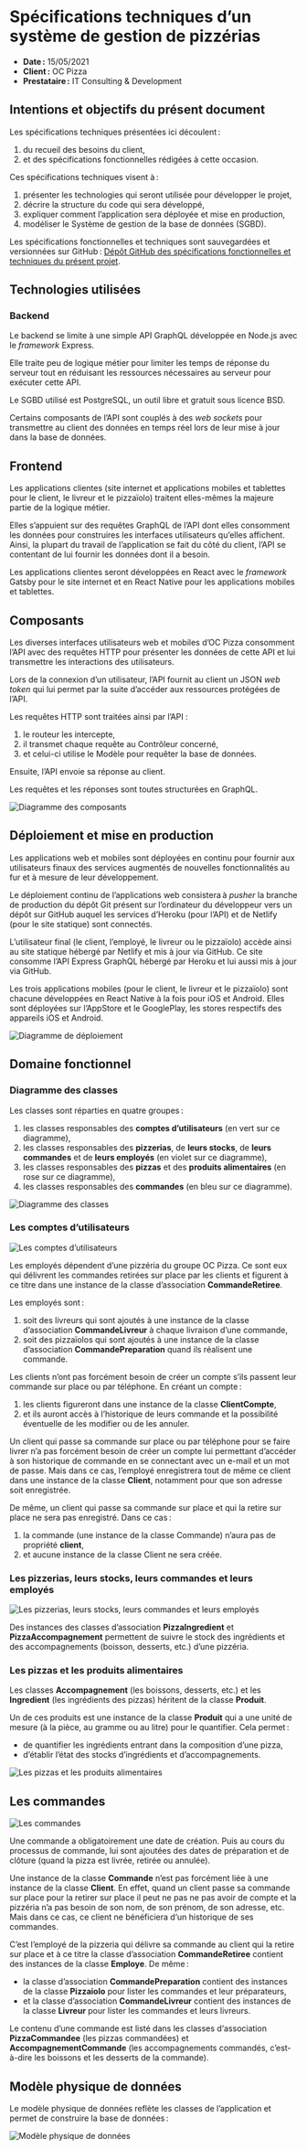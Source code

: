 # Spécifications techniques d’un système de gestion de pizzérias

- **Date :** 15/05/2021
- **Client :** OC Pizza
- **Prestataire :** IT Consulting & Development

## Intentions et objectifs du présent document

Les spécifications techniques présentées ici découlent :

1. du recueil des besoins du client,
1. et des spécifications fonctionnelles rédigées à cette occasion.

Ces spécifications techniques visent à :

1. présenter les technologies qui seront utilisée pour développer le projet,
1. décrire la structure du code qui sera développé,
1. expliquer comment l’application sera déployée et mise en production,
1. modéliser le Système de gestion de la base de données (SGBD).

Les spécifications fonctionnelles et techniques sont sauvegardées et versionnées sur GitHub : [Dépôt GitHub des spécifications fonctionnelles et techniques du présent projet](https://github.com/centvingt/OCPizzaRedaction).

## Technologies utilisées

### Backend

Le backend se limite à une simple API GraphQL développée en Node.js avec le _framework_ Express.

Elle traite peu de logique métier pour limiter les temps de réponse du serveur tout en réduisant les ressources nécessaires au serveur pour exécuter cette API.

Le SGBD utilisé est PostgreSQL, un outil libre et gratuit sous licence BSD.

Certains composants de l’API sont couplés à des _web sockets_ pour transmettre au client des données en temps réel lors de leur mise à jour dans la base de données.

## Frontend

Les applications clientes (site internet et applications mobiles et tablettes pour le client, le livreur et le pizzaïolo) traitent elles-mêmes la majeure partie de la logique métier.

Elles s’appuient sur des requêtes GraphQL de l’API dont elles consomment les données pour construires les interfaces utilisateurs qu’elles affichent. Ainsi, la plupart du travail de l’application se fait du côté du client, l’API se contentant de lui fournir les données dont il a besoin.

Les applications clientes seront développées en React avec le _framework_ Gatsby pour le site internet et en React Native pour les applications mobiles et tablettes.

## Composants

Les diverses interfaces utilisateurs web et mobiles d’OC Pizza consomment l’API avec des requêtes HTTP pour présenter les données de cette API et lui transmettre les interactions des utilisateurs.

Lors de la connexion d’un utilisateur, l’API fournit au client un JSON _web token_ qui lui permet par la suite d’accéder aux ressources protégées de l’API.

Les requêtes HTTP sont traitées ainsi par l’API :

1. le routeur les intercepte,
1. il transmet chaque requête au Contrôleur concerné,
1. et celui-ci utilise le Modèle pour requêter la base de données.

Ensuite, l’API envoie sa réponse au client.

Les requêtes et les réponses sont toutes structurées en GraphQL.

![Diagramme des composants](./img/figure_component-diagram.svg)

## Déploiement et mise en production

Les applications web et mobiles sont déployées en continu pour fournir aux utilisateurs finaux des services augmentés de nouvelles fonctionnalités au fur et à mesure de leur développement.

Le déploiement continu de l’applications web consistera à _pusher_ la branche de production du dépôt Git présent sur l’ordinateur du développeur vers un dépôt sur GitHub auquel les services d’Heroku (pour l’API) et de Netlify (pour le site statique) sont connectés.

L’utilisateur final (le client, l’employé, le livreur ou le pizzaïolo) accède ainsi au site statique hébergé par Netlify et mis à jour via GitHub. Ce site consomme l’API Express GraphQL hébergé par Heroku et lui aussi mis à jour via GitHub.

Les trois applications mobiles (pour le client, le livreur et le pizzaïolo) sont chacune développées en React Native à la fois pour iOS et Android. Elles sont déployées sur l’AppStore et le GooglePlay, les stores respectifs des appareils iOS et Android.

![Diagramme de déploiement](./img/figure_deployment-diagram.svg)

## Domaine fonctionnel

### Diagramme des classes

Les classes sont réparties en quatre groupes :

1. les classes responsables des **comptes d’utilisateurs** (en vert sur ce diagramme),
1. les classes responsables des **pizzerias**, de **leurs stocks**, de **leurs commandes** et de **leurs employés** (en violet sur ce diagramme),
1. les classes responsables des **pizzas** et des **produits alimentaires** (en rose sur ce diagramme),
1. les classes responsables des **commandes** (en bleu sur ce diagramme).

![Diagramme des classes](./img/figure_class-diagram.svg)

### Les comptes d’utilisateurs

![Les comptes d’utilisateurs](./img/figure_class-diagram-user.svg)

Les employés dépendent d’une pizzéria du groupe OC Pizza. Ce sont eux qui délivrent les commandes retirées sur place par les clients et figurent à ce titre dans une instance de la classe d’association **CommandeRetiree**.

Les employés sont :

1. soit des livreurs qui sont ajoutés à une instance de la classe d’association **CommandeLivreur** à chaque livraison d’une commande,
1. soit des pizzaïolos qui sont ajoutés à une instance de la classe d’association **CommandePreparation** quand ils réalisent une commande.

Les clients n’ont pas forcément besoin de créer un compte s’ils passent leur commande sur place ou par téléphone. En créant un compte :

1. les clients figureront dans une instance de la classe **ClientCompte**,
1. et ils auront accès à l’historique de leurs commande et la possibilité éventuelle de les modifier ou de les annuler.

Un client qui passe sa commande sur place ou par téléphone pour se faire livrer n’a pas forcément besoin de créer un compte lui permettant d’accéder à son historique de commande en se connectant avec un e-mail et un mot de passe. Mais dans ce cas, l’employé enregistrera tout de même ce client dans une instance de la classe **Client**, notamment pour que son adresse soit enregistrée.

De même, un client qui passe sa commande sur place et qui la retire sur place ne sera pas enregistré. Dans ce cas :

1. la commande (une instance de la classe Commande) n’aura pas de propriété **client**,
1. et aucune instance de la classe Client ne sera créée.

### Les pizzerias, leurs stocks, leurs commandes et leurs employés

![Les pizzerias, leurs stocks, leurs commandes et leurs employés](./img/figure_class-diagram-pizzeria.svg)

Des instances des classes d’association **PizzaIngredient** et **PizzaAccompagnement** permettent de suivre le stock des ingrédients et des accompagnements (boisson, desserts, etc.) d’une pizzéria.

### Les pizzas et les produits alimentaires

Les classes **Accompagnement** (les boissons, desserts, etc.) et les **Ingredient** (les ingrédients des pizzas) héritent de la classe **Produit**.

Un de ces produits est une instance de la classe **Produit** qui a une unité de mesure (à la pièce, au gramme ou au litre) pour le quantifier. Cela permet :

- de quantifier les ingrédients entrant dans la composition d’une pizza,
- d’établir l’état des stocks d’ingrédients et d’accompagnements.

![Les pizzas et les produits alimentaires](./img/figure_class-diagram-food.svg)

## Les commandes

![Les commandes](./img/figure_class-diagram-order.svg)

Une commande a obligatoirement une date de création. Puis au cours du processus de commande, lui sont ajoutées des dates de préparation et de clôture (quand la pizza est livrée, retirée ou annulée).

Une instance de la classe **Commande** n’est pas forcément liée à une instance de la classe **Client**. En effet, quand un client passe sa commande sur place pour la retirer sur place il peut ne pas ne pas avoir de compte et la pizzéria n’a pas besoin de son nom, de son prénom, de son adresse, etc. Mais dans ce cas, ce client ne bénéficiera d‘un historique de ses commandes.

C’est l’employé de la pizzeria qui délivre sa commande au client qui la retire sur place et à ce titre la classe d’association **CommandeRetiree** contient des instances de la classe **Employe**. De même :

- la classe d’association **CommandePreparation** contient des instances de la classe **Pizzaiolo** pour lister les commandes et leur préparateurs,
- et la classe d’association **CommandeLivreur** contient des instances de la classe **Livreur** pour lister les commandes et leurs livreurs.

Le contenu d’une commande est listé dans les classes d‘association **PizzaCommandee** (les pizzas commandées) et **AccompagnementCommande** (les accompagnements commandés, c’est-à-dire les boissons et les desserts de la commande).

## Modèle physique de données

Le modèle physique de données reflète les classes de l’application et permet de construire la base de données :

![Modèle physique de données](./img/ocpizza-mpd.svg)
